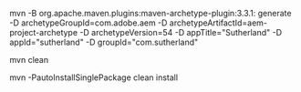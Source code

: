 mvn -B org.apache.maven.plugins:maven-archetype-plugin:3.3.1: generate -D archetypeGroupId=com.adobe.aem -D archetypeArtifactId=aem-project-archetype -D archetypeVersion=54 -D appTitle="Sutherland" -D appId="sutherland" -D groupId="com.sutherland"

mvn clean

mvn -PautoInstallSinglePackage clean install